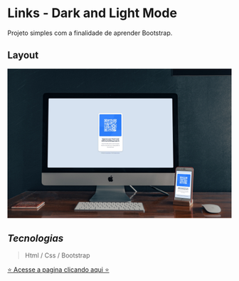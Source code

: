 
# Links - Dark and Light Mode
Projeto simples com a finalidade de aprender Bootstrap.

## Layout

<img src="images/layout.jpg" />

## *Tecnologias*
> Html / Css / Bootstrap

[⭐ Acesse a pagina clicando aqui ⭐](https://robertodev3.github.io/Qr-Code)
